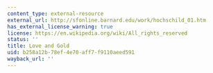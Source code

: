 ```yaml
---
content_type: external-resource
external_url: http://sfonline.barnard.edu/work/hochschild_01.htm
has_external_license_warning: true
license: https://en.wikipedia.org/wiki/All_rights_reserved
status: ''
title: Love and Gold
uid: b258a12b-78ef-4e70-aff7-f9110aeed591
wayback_url: ''
---
```

